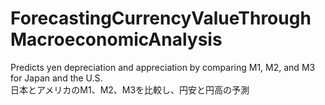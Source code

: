 # ForecastingCurrencyValueThroughMacroeconomicAnalysis

Predicts yen depreciation and appreciation by comparing M1, M2, and M3 for Japan and the U.S.<br>
日本とアメリカのM1、M2、M3を比較し、円安と円高の予測
